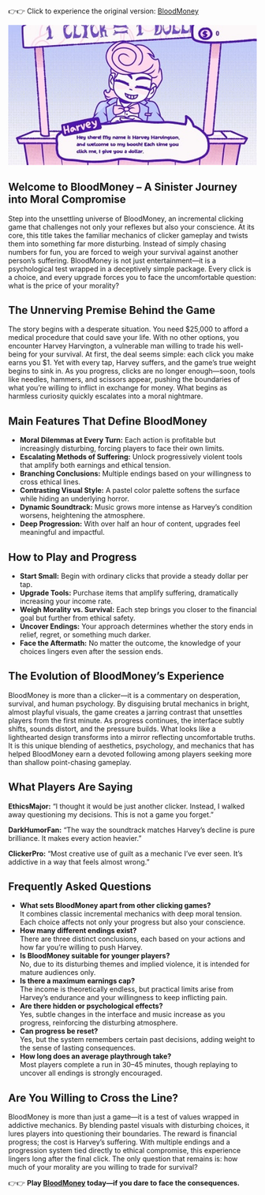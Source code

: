 👉👉 Click to experience the original version: <a href="https://bloodmoneyonline.com/">BloodMoney</a>

<img src="https://github.com/bloodmoneyplay/bloodmoneyplay/raw/main/bloodmoney-2.jpg" width="800">


<h2>Welcome to BloodMoney – A Sinister Journey into Moral Compromise</h2> <p>Step into the unsettling universe of BloodMoney, an incremental clicking game that challenges not only your reflexes but also your conscience. At its core, this title takes the familiar mechanics of clicker gameplay and twists them into something far more disturbing. Instead of simply chasing numbers for fun, you are forced to weigh your survival against another person’s suffering. BloodMoney is not just entertainment—it is a psychological test wrapped in a deceptively simple package. Every click is a choice, and every upgrade forces you to face the uncomfortable question: what is the price of your morality?</p> <h2>The Unnerving Premise Behind the Game</h2> <p>The story begins with a desperate situation. You need $25,000 to afford a medical procedure that could save your life. With no other options, you encounter Harvey Harvington, a vulnerable man willing to trade his well-being for your survival. At first, the deal seems simple: each click you make earns you $1. Yet with every tap, Harvey suffers, and the game’s true weight begins to sink in. As you progress, clicks are no longer enough—soon, tools like needles, hammers, and scissors appear, pushing the boundaries of what you’re willing to inflict in exchange for money. What begins as harmless curiosity quickly escalates into a moral nightmare.</p> <h2>Main Features That Define BloodMoney</h2> <ul> <li><b>Moral Dilemmas at Every Turn:</b> Each action is profitable but increasingly disturbing, forcing players to face their own limits.</li> <li><b>Escalating Methods of Suffering:</b> Unlock progressively violent tools that amplify both earnings and ethical tension.</li> <li><b>Branching Conclusions:</b> Multiple endings based on your willingness to cross ethical lines.</li> <li><b>Contrasting Visual Style:</b> A pastel color palette softens the surface while hiding an underlying horror.</li> <li><b>Dynamic Soundtrack:</b> Music grows more intense as Harvey’s condition worsens, heightening the atmosphere.</li> <li><b>Deep Progression:</b> With over half an hour of content, upgrades feel meaningful and impactful.</li> </ul> <h2>How to Play and Progress</h2> <ul> <li><b>Start Small:</b> Begin with ordinary clicks that provide a steady dollar per tap.</li> <li><b>Upgrade Tools:</b> Purchase items that amplify suffering, dramatically increasing your income rate.</li> <li><b>Weigh Morality vs. Survival:</b> Each step brings you closer to the financial goal but further from ethical safety.</li> <li><b>Uncover Endings:</b> Your approach determines whether the story ends in relief, regret, or something much darker.</li> <li><b>Face the Aftermath:</b> No matter the outcome, the knowledge of your choices lingers even after the session ends.</li> </ul> <h2>The Evolution of BloodMoney’s Experience</h2> <p>BloodMoney is more than a clicker—it is a commentary on desperation, survival, and human psychology. By disguising brutal mechanics in bright, almost playful visuals, the game creates a jarring contrast that unsettles players from the first minute. As progress continues, the interface subtly shifts, sounds distort, and the pressure builds. What looks like a lighthearted design transforms into a mirror reflecting uncomfortable truths. It is this unique blending of aesthetics, psychology, and mechanics that has helped BloodMoney earn a devoted following among players seeking more than shallow point-chasing gameplay.</p> <h2>What Players Are Saying</h2> <p><b>EthicsMajor:</b> “I thought it would be just another clicker. Instead, I walked away questioning my decisions. This is not a game you forget.”</p> <p><b>DarkHumorFan:</b> “The way the soundtrack matches Harvey’s decline is pure brilliance. It makes every action heavier.”</p> <p><b>ClickerPro:</b> “Most creative use of guilt as a mechanic I’ve ever seen. It’s addictive in a way that feels almost wrong.”</p> <h2>Frequently Asked Questions</h2> <ul> <li><b>What sets BloodMoney apart from other clicking games?</b><br>It combines classic incremental mechanics with deep moral tension. Each choice affects not only your progress but also your conscience.</li> <li><b>How many different endings exist?</b><br>There are three distinct conclusions, each based on your actions and how far you’re willing to push Harvey.</li> <li><b>Is BloodMoney suitable for younger players?</b><br>No, due to its disturbing themes and implied violence, it is intended for mature audiences only.</li> <li><b>Is there a maximum earnings cap?</b><br>The income is theoretically endless, but practical limits arise from Harvey’s endurance and your willingness to keep inflicting pain.</li> <li><b>Are there hidden or psychological effects?</b><br>Yes, subtle changes in the interface and music increase as you progress, reinforcing the disturbing atmosphere.</li> <li><b>Can progress be reset?</b><br>Yes, but the system remembers certain past decisions, adding weight to the sense of lasting consequences.</li> <li><b>How long does an average playthrough take?</b><br>Most players complete a run in 30–45 minutes, though replaying to uncover all endings is strongly encouraged.</li> </ul> <h2>Are You Willing to Cross the Line?</h2> <p>BloodMoney is more than just a game—it is a test of values wrapped in addictive mechanics. By blending pastel visuals with disturbing choices, it lures players into questioning their boundaries. The reward is financial progress; the cost is Harvey’s suffering. With multiple endings and a progression system tied directly to ethical compromise, this experience lingers long after the final click. The only question that remains is: how much of your morality are you willing to trade for survival?</p>

👉👉 <b>Play <a href="https://bloodmoneyonline.com/">BloodMoney</a> today—if you dare to face the consequences.</b>
